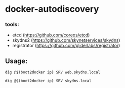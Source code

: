 # docker-autodiscovery

### tools:
- etcd (https://github.com/coreos/etcd)
- skydns2 (https://github.com/skynetservices/skydns)
- registrator (https://github.com/gliderlabs/registrator)

## Usage:

```dig @$(boot2docker ip) SRV web.skydns.local```

```dig @$(boot2docker ip) SRV skydns.local```
